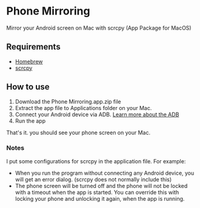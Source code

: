 # Phone Mirroring
Mirror your Android screen on Mac with scrcpy (App Package for MacOS)

## Requirements
- [Homebrew](https://brew.sh/)
- [scrcpy](https://formulae.brew.sh/formula/scrcpy)

## How to use
1. Download the Phone Mirroring.app.zip file
2. Extract the app file to Applications folder on your Mac.
3. Connect your Android device via ADB. [Learn more about the ADB](https://developer.android.com/tools/adb)
4. Run the app

That's it. you should see your phone screen on your Mac.

### Notes
I put some configurations for scrcpy in the application file. For example:
- When you run the program without connecting any Android device, you will get an error dialog. (scrcpy does not normally include this)
- The phone screen will be turned off and the phone will not be locked with a timeout when the app is started. You can override this with locking your phone and unlocking it again, when the app is running.
